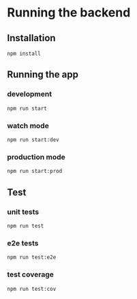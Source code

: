 # Running the backend 

## Installation

```
npm install
```

## Running the app

### development
```
npm run start
```

### watch mode
```
npm run start:dev
```

### production mode
```
npm run start:prod
```

## Test

### unit tests
```
npm run test
```

### e2e tests
```
npm run test:e2e
```

### test coverage
```
npm run test:cov
```

